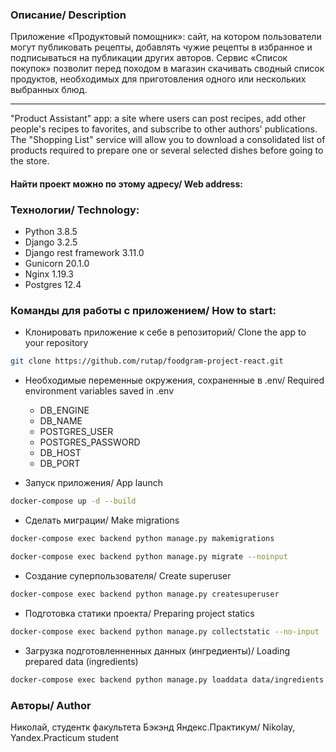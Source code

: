 ### Описание/ Description
Приложение «Продуктовый помощник»: сайт, на котором пользователи могут публиковать рецепты, добавлять чужие рецепты в избранное и подписываться на публикации других авторов.
Сервис «Список покупок» позволит перед походом в магазин скачивать сводный список продуктов, необходимых для приготовления одного или нескольких выбранных блюд.
***
"Product Assistant" app: a site where users can post recipes, add other people's recipes to favorites, and subscribe to other authors' publications.
The "Shopping List" service will allow you to download a consolidated list of products required to prepare one or several selected dishes before going to the store. 

#### Найти проект можно по этому адресу/ Web address: 


### Технологии/ Technology:
* Python 3.8.5
* Django 3.2.5
* Django rest framework 3.11.0
* Gunicorn 20.1.0
* Nginx 1.19.3
* Postgres 12.4

### Команды для работы с приложением/ How to start:
-  Клонировать приложение к себе в репозиторий/ Clone the app to your repository
```bash
git clone https://github.com/rutap/foodgram-project-react.git
```
- Необходимые переменные окружения, сохраненные в .env/ Required environment variables saved in .env
    - DB_ENGINE
    - DB_NAME
    - POSTGRES_USER
    - POSTGRES_PASSWORD
    - DB_HOST
    - DB_PORT

- Запуск приложения/ App launch
```bash
docker-compose up -d --build
```
- Сделать миграции/ Make migrations
```bash
docker-compose exec backend python manage.py makemigrations

docker-compose exec backend python manage.py migrate --noinput
```
- Создание суперпользователя/ Create superuser
```bash
docker-compose exec backend python manage.py createsuperuser
```
- Подготовка статики проекта/ Preparing project statics
```bash
docker-compose exec backend python manage.py collectstatic --no-input
```
- Загрузка подготовленненных данных (ингредиенты)/ Loading prepared data (ingredients)
```bash
docker-compose exec backend python manage.py loaddata data/ingredients.json
```
### Авторы/ Author
Николай, студентк факультета Бэкэнд Яндекс.Практикум/ Nikolay, Yandex.Practicum student

